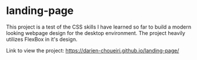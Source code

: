 # landing-page
This project is a test of the CSS skills I have learned so far to build a modern looking webpage design for the desktop environment. The project heavily utilizes FlexBox in it's design.

Link to view the project: https://darien-choueiri.github.io/landing-page/
